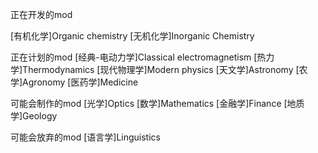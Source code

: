 正在开发的mod

[有机化学]Organic chemistry
[无机化学]Inorganic Chemistry

正在计划的mod
[经典-电动力学]Classical electromagnetism
[热力学]Thermodynamics
[现代物理学]Modern physics
[天文学]Astronomy
[农学]Agronomy
[医药学]Medicine

可能会制作的mod
[光学]Optics
[数学]Mathematics
[金融学]Finance
[地质学]Geology

可能会放弃的mod
[语言学]Linguistics
